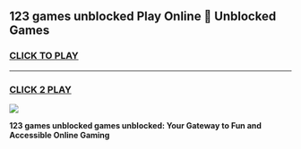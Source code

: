 
## 123 games unblocked Play Online 👋 Unblocked Games
<h3>
<a href="https://premium.freeplayer.one?title=123_games_unblocked&ref=19F">CLICK TO PLAY</a></h3>
<hr>

<h3>
<a href="https://premium.freeplayer.one?title=123_games_unblocked&ref=19F">CLICK 2 PLAY</a>
  
</h3>

<a href="https://premium.freeplayer.one?title=123_games_unblocked&ref=19F"><img src="https://clearcache.store/games.png"></a>


**123 games unblocked games unblocked: Your Gateway to Fun and Accessible Online Gaming**
